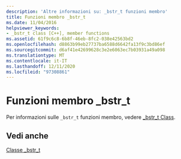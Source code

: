 ```yaml
---
description: 'Altre informazioni su: _bstr_t funzioni membro'
title: Funzioni membro _bstr_t
ms.date: 11/04/2016
helpviewer_keywords:
- _bstr_t class [C++], member functions
ms.assetid: 61f9c6c8-6b8f-46eb-8fc2-038e42563bd2
ms.openlocfilehash: d8863b99eb27737ba6588d6642fa13f9c3bd86ef
ms.sourcegitcommit: d6af41e42699628c3e2e6063ec7b03931a49a098
ms.translationtype: MT
ms.contentlocale: it-IT
ms.lasthandoff: 12/11/2020
ms.locfileid: "97308861"
---
```

# <a name="_bstr_t-member-functions"></a>Funzioni membro _bstr_t

Per informazioni sulle `_bstr_t` funzioni membro, vedere [_bstr_t Class](../cpp/bstr-t-class.md).

## <a name="see-also"></a>Vedi anche

[Classe _bstr_t](../cpp/bstr-t-class.md)
